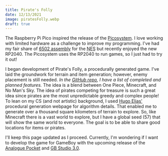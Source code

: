 ```yaml
---
title: Pirate's Folly
date: 12/13/2021
image: piratesFolly.webp
draft: true
---
```


The Raspberry Pi Pico inspired the release of the [Picosystem](https://shop.pimoroni.com/products/picosystem). I love working with limited hardware as a challenge to improve my programming. I've had my fair share of [6502 assembly](https://web.archive.org/web/20210903235021/https://www.romhacking.net/forum/index.php?topic=31892.0) for the <abbr title="Nintendo Entertainment System">NES</abbr> but recently enjoyed the new RP2040. The Picosystem uses the RP2040 to run games, so I just had to try it out!

I began development of Pirate's Folly, a procedurally generated game. I've laid the groundwork for terrain and item generation; however, enemy placement is still needed. _In the [GitHub repo](https://github.com/splch/pirates_folly), I have a list of completed and planned features._ The idea is a blend between One Piece, Minecraft, and No Man's Sky. The idea of pirates competing for treasure is such a great idea since pirates are the most unpredictable greedy and complex people! To lean on my CS (and not artistic) background, I used [Hugo Elias'](https://web.archive.org/web/20160303203643/http://freespace.virgin.net/hugo.elias/models/m_perlin.htm) procedural generation webpage for algorithm details. That enabled me to generate over a thousand square kilometers of terrain to explore. So, like Minecraft there is a vast world to explore, but I have a global seed (57) that will show the same world to everyone. The goal is to be able to share good locations for items or pirates.

I'll keep this page updated as I proceed. Currently, I'm wondering if I want to develop the game for GameBoy with the upcoming release of the [Analogue Pocket](https://www.analogue.co/pocket) and [GB Studio 3.0](https://www.gbstudio.dev/).
